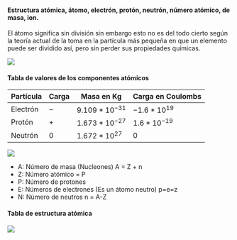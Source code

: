 #### Estructura atómica, átomo, electrón, protón, neutrón, número atómico, de masa, ion.

El átomo significa sin división sin embargo esto no es del todo cierto según la teoría actual de la toma en la partícula más pequeña en que un elemento puede ser dividido así, pero sin perder sus propiedades químicas.

![](-Primero/Fundamentos%20de%20Física/Homework/Video%20Notes/3.%20Electricidad%20y%20magnetismo/Attachments/1.4.-Estructura-atómica-1.jpeg)

#### Tabla de valores de los componentes atómicos

| Partícula | Carga | Masa en Kg       | Carga en Coulombs |
| --------- | ----- | ---------------- | ----------------- |
| Electrón  | $-$   | $9.109*10^{-31}$ | $-1.6*10^{19}$    |
| Protón    | $+$   | $1.673*10^{-27}$ | $1.6*10^{-19}$    |
| Neutrón   | $0$   | $1.672*10^{27}$  | $0$               |

![](-Primero/Fundamentos%20de%20Física/Homework/Video%20Notes/3.%20Electricidad%20y%20magnetismo/Attachments/1.4.-Estructura-atómica-2.jpeg)

- A: Número de masa (Nucleones) A = Z + n
- Z: Número atómico = P
- P: Número de protones
- E: Números de electrones (Es un átomo neutro) p=e=z
- N: Número de neutros n = A-Z

#### Tabla de estructura atómica

![](-Primero/Fundamentos%20de%20Física/Homework/Video%20Notes/3.%20Electricidad%20y%20magnetismo/Attachments/1.4.-Estructura-atómica-3.jpeg)